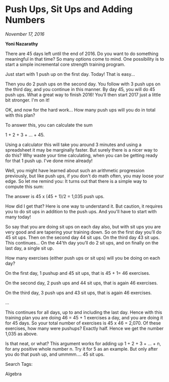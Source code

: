 
# Push Ups, Sit Ups and Adding Numbers
*November 17, 2016*


**Yoni Nazarathy**


 

There are 45 days left until the end of 2016. Do you want to do something meaningful in that time? So many options come to mind. One possibility is to start a simple incremental core strength training program.

 

Just start with 1 push up on the first day. Today! That is easy...

 

Then you do 2 push ups on the second day. You follow with 3 push ups on the third day, and you continue in this manner. By day 45, you will do 45 push ups. What a great way to finish 2016! You’ll then start 2017 just a little bit stronger. I'm on it!

 

OK, and now for the hard work... How many push ups will you do in total with this plan?

 

To answer this, you can calculate the sum

1 + 2 + 3 + … + 45.

 

Using a calculator this will take you around 3 minutes and using a spreadsheet it may be marginally faster. But surely there is a nicer way to do this? Why waste your time calculating, when you can be getting ready for that 1 push up. I've done mine already!

 

Well, you might have learned about such an arithmetic progression previously, but like push ups, if you don't do math often, you may loose your edge. So let me remind you: It turns out that there is a simple way to compute this sum:

 

The answer is 45 x (45 + 1)/2 =  1,035 push ups.

 

How did I get that? Here is one way to understand it. But caution, it requires you to do sit ups in addition to the push ups. And you'll have to start with many today!

 

So say that you are doing sit ups on each day also, but with sit ups you are very good and are tapering your training down. So on the first day you’ll do 45 sit ups. Then on the second day 44 sit ups. On the third day 43 sit ups. This continues... On the 44’th day you’ll do 2 sit ups, and on finally on the last day, a single sit up.

 

How many exercises (either push ups or sit ups) will you be doing on each day?

 

On the first day, 1 pushup and 45 sit ups, that is 45 + 1= 46 exercises.

On the second day, 2 push ups and 44 sit ups, that is again 46 exercises.

On the third day, 3 push ups and 43 sit ups, that is again 46 exercises.

...

 

This continues for all days, up to and including the last day. Hence with this training plan you are doing 46 = 45 + 1 exercises a day, and you are doing it for 45 days. So your total number of exercises is 45 x 46 = 2,070. Of these exercises, how many were pushups? Exactly half. Hence we get the number 1,035 as above.

 

Is that neat, or what? This argument works for adding up 1 + 2 + 3 + ... + n, for any positive whole number n. Try it for 5 as an example. But only after you do that push up, and ummmm.... 45 sit ups.

 

 

 

Search Tags:

Algebra

